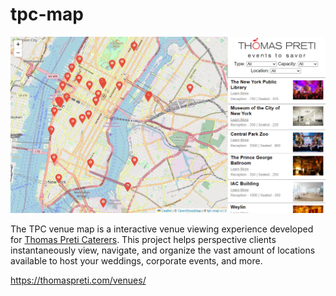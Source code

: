 # tpc-map

![alt text](https://github.com/na-stewart/TPC-Venue-Map/blob/main/preview.PNG)

The TPC venue map is a interactive venue viewing experience developed for [Thomas Preti Caterers](https://thomaspreti.com/). This project helps perspective clients instantaneously view, navigate, and organize the vast amount of locations available to host your weddings, corporate events, and more.

https://thomaspreti.com/venues/
